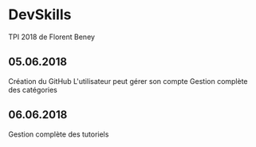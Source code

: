 # DevSkills
TPI 2018 de Florent Beney

## 05.06.2018
Création du GitHub
L'utilisateur peut gérer son compte
Gestion complète des catégories

## 06.06.2018
Gestion complète des tutoriels
